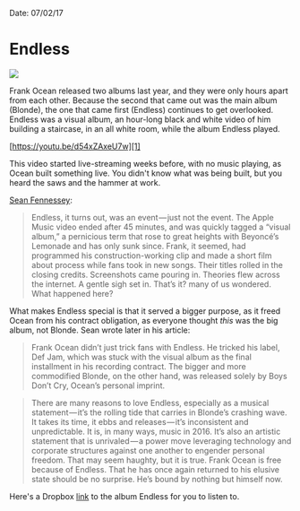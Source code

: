 Date: 07/02/17

# Endless

![][image-1]

Frank Ocean released two albums last year, and they were only hours apart from each other. Because the second that came out was the main album (Blonde), the one that came first (Endless) continues to get overlooked. Endless was a visual album, an hour-long black and white video of him building a staircase, in an all white room, while the album Endless played.

[https://youtu.be/d54xZAxeU7w][1]

This video started live-streaming weeks before, with no music playing, as Ocean built something live. You didn't know what was being built, but you heard the saws and the hammer at work.

[Sean Fennessey][2]:

> Endless, it turns out, was an event — just not the event. The Apple Music video ended after 45 minutes, and was quickly tagged a “visual album,” a pernicious term that rose to great heights with Beyoncé’s Lemonade and has only sunk since. Frank, it seemed, had programmed his construction-working clip and made a short film about process while fans took in new songs. Their titles rolled in the closing credits. Screenshots came pouring in. Theories flew across the internet. A gentle sigh set in. That’s it? many of us wondered. What happened here?

What makes Endless special is that it served a bigger purpose, as it freed Ocean from his contract obligation, as everyone thought *this* was the big album, not Blonde. Sean wrote later in his article:

> Frank Ocean didn’t just trick fans with Endless. He tricked his label, Def Jam, which was stuck with the visual album as the final installment in his recording contract. The bigger and more commodified Blonde, on the other hand, was released solely by Boys Don’t Cry, Ocean’s personal imprint.

> There are many reasons to love Endless, especially as a musical statement — it’s the rolling tide that carries in Blonde’s crashing wave. It takes its time, it ebbs and releases — it’s inconsistent and unpredictable. It is, in many ways, music in 2016. It’s also an artistic statement that is unrivaled — a power move leveraging technology and corporate structures against one another to engender personal freedom. That may seem haughty, but it is true. Frank Ocean is free because of Endless. That he has once again returned to his elusive state should be no surprise. He’s bound by nothing but himself now.

Here's a Dropbox [link][3] to the album Endless for you to listen to.

[1]:	https://youtu.be/d54xZAxeU7w
[2]:	https://theringer.com/the-other-frank-ocean-album-is-the-most-important-album-of-2016-dec627574467
[3]:	https://www.dropbox.com/sh/wf8nozw7fmht7id/AACNee0JTJ8avdgbtc2Robgaa?dl=0

[image-1]:	http://images.complex.com/complex/image/upload/c_crop,h_610,w_1215,x_5,y_0/y_aptp4a.jpg